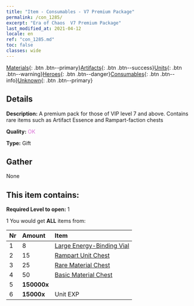 ```yaml
---
title: "Item - Consumables - V7 Premium Package"
permalink: /con_1285/
excerpt: "Era of Chaos  V7 Premium Package"
last_modified_at: 2021-04-12
locale: en
ref: "con_1285.md"
toc: false
classes: wide
---
```

 [Materials](/){: .btn .btn--primary}[Artifacts](/Artifacts/){: .btn .btn--success}[Units](/Units/){: .btn .btn--warning}[Heroes](/Heroes/){: .btn .btn--danger}[Consumables](/Consumables/){: .btn .btn--info}[Unknown](/Unknown/){: .btn .btn--primary}

## Details
 **Description:** A premium pack for those of VIP level 7 and above. Contains rare items such as Artifact Essence and Rampart-faction chests

 **Quality:** <span style="color: #DA70D6">OK</span>

 **Type:** Gift

## Gather

  None

## This item contains:

 **Required Level to open:** 1

 1 You would get **ALL** items  from:

  | Nr | Amount |     Item    |
  |:---|:-------|:------------|
  | 1 | 8 | [Large Energy-Binding Vial](/Items/con_726/) | 
  | 2 | 15 | [Rampart Unit Chest](/Items/con_1270/) | 
  | 3 | 25 | [Rare Material Chest](/Items/con_757/) | 
  | 4 | 50 | [Basic Material Chest](/Items/con_756/) | 
  | 5 |  **150000x** | <i class="fas fa-coins"/> |  | 
  | 6 |  **15000x** | Unit EXP |  | 
